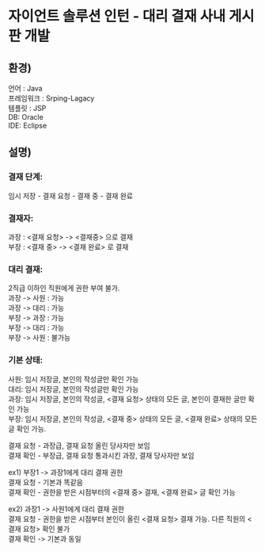 자이언트 솔루션 인턴 - 대리 결재 사내 게시판 개발
==========================
   
환경)
------
언어 : Java   
프레임워크 : Srping-Lagacy   
템플릿 : JSP   
DB: Oracle   
IDE: Eclipse   
   
설명)
-------
### 결재 단계:
임시 저장 - 결재 요청 - 결재 중 - 결재 완료   

### 결재자:
과장 : <결재 요청> -> <결재중> 으로 결재   
부장 : <결재 중> -> <결재 완료> 로 결재   
   
### 대리 결재:
2직급 이하인 직원에게 권한 부여 불가.   
과장 -> 사원 : 가능   
과장 -> 대리 : 가능   
부장 -> 과장 : 가능   
부장 -> 대리 : 가능   
부장 -> 사원 : 불가능   
   

### 기본 상태:
사원: 임시 저장글, 본인의 작성글만 확인 가능   
대리: 임시 저장글, 본인의 작성글만 확인 가능   
과장: 임시 저장글, 본인의 작성글, <결재 요청> 상태의 모든 글, 본인이 결재한 글만 확인 가능   
부장: 임시 저장글, 본인의 작성글, <결재 중> 상태의 모든 글, <결재 완료> 상태의 모든 글 확인 가능.   
   
결재 요청 - 과장급, 결재 요청 올린 당사자만 보임   
결재 확인 - 부장급, 결재 요청 통과시킨 과장, 결재 당사자만 보임   

ex1) 부장1 -> 과장1에게 대리 결재 권한   
결재 요청 - 기본과 똑같음   
결재 확인 - 권한을 받은 시점부터의 <결재 중> 결재, <결재 완료> 글 확인 가능   

ex2) 과장1 -> 사원1에게 대리 결재 권한   
결재 요청 - 권한을 받은 시점부터 본인이 올린 <결재 요청> 결재 가능. 다른 직원의 <결재 요청> 확인 불가   
결재 확인 -> 기본과 동일   
